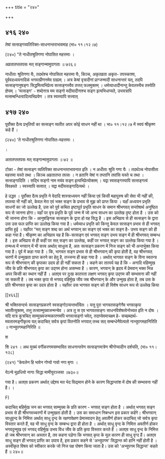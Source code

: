 +++
title = "२४०"

+++


## ४१६ २४०
तेषां सत्सङ्गव्यतिरिक्त-साधनान्तराभावमाह (भा० ११।१२।७) 

(२४०) "ते नाधीतश्रुतिगणा नोपासित महत्तमाः । 

अव्रतातप्ततपसः मत् सङ्गान्मामुपागताः ॥ ७२६॥ 

नाधीताः श्रुतिगणा यैः, तदर्थश्च नोपासिता महत्तमा यैः, किञ्च, अकृतव्रता अकृत- तपस्काश्व, पूर्ववदध्ययनादिकं भगवत्प्रीणनमेव ग्राह्यम् । अत्र केषां वृत्रादीनां प्राग्जन्मादी साधनान्तरं यत्, तदपि सत्सङ्गानुषङ्गः सिद्धमित्यभिप्रेत्य सत्सङ्गस्यैव तत्तत् फलमुक्तम् । धर्मव्याधादीनान्तु केवलस्यैच तस्येति ज्ञेयम् । 'मत्सङ्ग' - शब्देनात्र मम सङ्गो मदीयादीनाश्च सङ्ग इत्यभिधाप्यते, उभयत्रापि मत्सम्बन्धित्वादित्यभिप्रयेण । तत्र स्वस्यापि सत्त्वात् 


## ४१७ २४०
पूर्वोक्त दैत्य प्रभृतियों का सत्सङ्ग व्यतीत अपर कोई साधन नहीं था । भा० ११।१२।७ में स्वयं श्रीकृष्ण कहे हैं । 

(२४०) 'ते नाधीतश्रुतिगणा नोपासित-महत्तमाः । 

। 

अतातप्ततपसः मत् सङ्गान्मामुपागताः ॥ ७२ ॥ 

टोका - तेषां सत्सङ्ग व्यतिरिक्त साधनान्तराभावनात इति । न अधीताः श्रुति गणा यैः । तदर्थञ्च नोपासीता महत्तमा यस्ते तथा । किञ्च अव्रतातप्त तपसः । न व्रतानि येषां न तप्तानि तपांसि यस्ते च तथा । सत्सङ्गादिति । सद्भि सङ्गो नाम मयंव सङ्ग इत्यभिप्रेत्योक्तम् । यद्वा स्वसङ्गस्यापि सत्सङ्गत्वं विवक्ष्यते । स्वस्यापि सत्वात् । यद्वा मदीयसङ्गादित्यर्थः । 

हे उद्धव । पूर्वोक्त दैत्य प्रभृति ने वेदादि शास्त्राध्ययन नहीं किया एवं किसी महापुरुष की सेवा भी नहीं की, तपस्या भी नहीं को, केवल मेरा एवं भक्त सङ्ग के प्रभाव से मुझ को प्राप्त किया । यहाँ अध्ययन प्रभृति साधनों का जो उल्लेख है, उस को पुर्व कथित इष्टापूर्त प्रभृति साधन के समान श्रीभगवत् सन्तोषार्थ अनुष्ठित रूप से जानना होगा। यहाँ पर वृत्र प्रभृति के पूर्व जन्म में जो अन्य साधन का उल्लेख दृष्ट होता है । उस को भी जानना होगा कि - आनुषङ्गिक सत्सङ्ग के द्वारा हो वह सिद्ध है । इस अभिप्राय से ही सत्सङ्ग के द्वारा उस उस फल प्राप्ति का उल्लेख किया गया है। धर्मव्याध प्रभृति को किन्तु केवल सत्सङ्ग प्रभाव से ही भगवत् प्राप्ति हुई । यहाँपर "मत् सङ्ग शब्द का अर्थ भगवान् का सङ्ग एवं भक्त का सङ्ग है- उभय सङ्ग को ही कहा गया है। श्रीकृष्ण का अभिप्राय यह है कि-सत्सङ्ग एवं भगवत् सङ्ग उभय सङ्ग में ही श्रीभगवत् सम्बन्ध है । इस अभिप्राय से ही कहीं पर सत् सङ्ग का उल्लेख, कहीं पर भगवत् सङ्ग का उल्लेख किया गया है । तन्मध्य में भगवान् में भी सत्त्व अर्थात् साधुत्व है, अतः सत्सङ्ग प्रकरण में निज सङ्ग को भी अन्तर्भुक्त किया गया है। पूर्व में कहा गया है । कि, भागवत सङ्ग प्रभाव से ही श्रीभगवान् की कृपा होती है, वह श्रीभगवत् चरणों में उन्मुखता प्राप्त करने का हेतु है, तज्जन्य ही कहा गया है । अर्थात् भागवत सङ्ग के विना स्वतन्त्र रूप से श्रीभगवान् की कृपाका उदय हो ही नहीं सकता है । कहने का तात्पर्य यह है कि - अनादि वहिम्मुख जीव के प्रति श्रीभगवत् कृपा का उद्गम होना असम्भव है । कारण, भगवान् के हृदय में प्रेमवान् भक्त भिन्न अपर किसी का स्थान नहीं हैं । अतएव पर दुःख कातरता लक्षण भगवत् कृपा उद्गम की सम्भावना की नहीं जा सकती है । तब भक्त कृपा से भगवद् वहिर्मुख जीव जब श्रीभगवान् के और उन्मुख होता है, तब उस के प्रति श्रीभगवत कृपा का उदय होता है । यहाँपर उस भागवत सङ्ग को ही विशेष साधन रूप से उल्लेख किया 

[[४६६]] 

श्री भक्तिसन्दर्भः सत्सङ्गप्रकरणे स्वसङ्गोऽप्यन्तर्भावितः । यत्तु पुरा भागवतसङ्गेनैव भगवत्कृपा भवतीत्युक्तम्, तत्तु तत्साम्मुख्यजन्मन्येव । अत्र तु स एव भागवतसङ्गः साधनविशेषत्वेनोच्यत इति न दोषः । यदि वात्र कुत्रचित् साम्मुख्यजन्मकारणमपि भगवत्सङ्गो भवेत्, तदाप्येवमाचक्ष्म हे- सच्छब्दार्थ-मवतारमङ्गीकृत्य यत् कदाचित् सर्वत्र कृपां वितनोति भगवात् तच्च सत् सम्बन्धेनैवेत्यतो नाभ्युपगमहानिरिति ॥ नाभ्युपगमहानिरिति ॥ 

श 

शि २४१ । अथ मुख्यं वर्गीकरणमसम्भावित साधनान्तरेण सत्सङ्गमात्रेण श्रीगोप्यादीन दर्शयति, (भा० ११।१२८) 

(२४१) "केवलेन हि भावेन गोप्यो गावो नगा मृगाः । 

येऽन्ये मूढधियो नागाः सिद्धा मामीयुरञ्जसा ॥७३०॥ 

गया है। अतएव प्रकरण अर्थात् उद्देश्य मत भेद विद्यमान होने के कारण सिद्धान्तांश में दोष की सम्भावना नहीं है। । 

F) 

कदाचित् बहिर्मुख जन का भगवत् साम्मुख्य के प्रति कारण - भगवत् सङ्ग होता है । अर्थात् भगवत् सङ्ग प्रभाव से ही श्रीभगवच्चरणों में उन्मुखता होती है । उस का समाधान निबन्धन इस प्रकार कहेंगे। श्रीभगवान् साधुवृन्द के निमित्त अर्थात् साधु दृन्द के रक्षणावेक्षण प्रेमास्वादन हेतु अवतीर्ण होकर कदाचित् जो सर्वत्र कृपा विस्तार करते हैं, वह भी साधु वृन्द के सम्बन्ध द्वारा ही होता है । अर्थात् साधु वृन्द के निमित्त अवतीर्ण होकर भगवदुन्मुख एवं भगवद् वहिर्मुख उभय विध जीव के प्रति कृपा विस्तार करते हैं । अतएव साधु वृन्द के निमित्त हो जब श्रीभगवान् का अस्तार है, तव कहना पड़ेगा कि भगवत् कृपा के मूल कारण ही साधु वृग्द हैं। अतएव साधु सङ्ग ही भगवत् प्राप्ति का उपाय है, इस प्रकार कहने से 'अभ्युपगम' सिद्धान्त को हानि नहीं होती है । अस्वीकृत विषय को स्वीकार करके जो निज पक्ष पोषण किया जाता है। उस को 'अभ्युपगम सिद्धान्त' कहते हैं ॥ २४०॥ 
